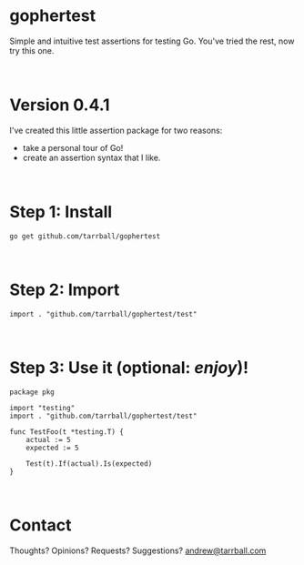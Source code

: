 # gophertest
Simple and intuitive test assertions for testing Go. You've tried the rest, now try this one.

<br />

# Version 0.4.1
I've created this little assertion package for two reasons:
  * take a personal tour of Go!
  * create an assertion syntax that I like.

<br />

# Step 1: Install
`go get github.com/tarrball/gophertest`

<br />

# Step 2: Import
`import . "github.com/tarrball/gophertest/test"`

<br />

# Step 3: Use it (optional: _enjoy_)!
 
    package pkg

    import "testing"
    import . "github.com/tarrball/gophertest/test"

    func TestFoo(t *testing.T) {
        actual := 5
        expected := 5
        
        Test(t).If(actual).Is(expected)
    }

<br />

# Contact
Thoughts? Opinions? Requests? Suggestions?
<andrew@tarrball.com>
